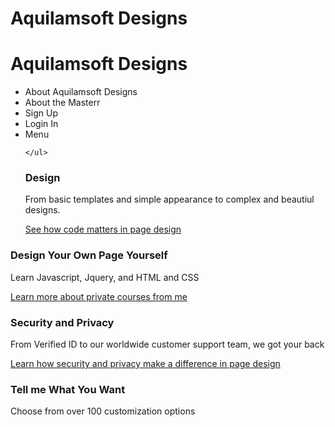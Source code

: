 Aquilamsoft Designs
================
<html>
  <body>
  <div class="nav">
  	<div class="jumbotron">
<div class="learn-more">
 <div class="container">
 <div>
 <h1>Aquilamsoft Designs</h1>
  <ul>
	  <li>About Aquilamsoft Designs</li>
	  <li>About the Masterr</li>
	  <li>Sign Up</li>
	  <li>Login In</li>
	  <li>Menu</li>
	
	</ul>
 <h3>Design</h3>
 <p>From basic templates and simple appearance to complex and beautiul designs.</p>
 <p>
   <a href="#">See how code matters in page design</a>
 </p>
 </div>
 
 <div>
 <h3>Design Your Own Page Yourself</h3>
 <p>Learn Javascript, Jquery, and HTML and CSS</p>
 <p><a href="#">Learn more about private courses from me</a></p>
 </div>
 
 <div>
 <h3>Security and Privacy</h3>
 <p>From Verified ID to our worldwide customer support team, we got your back</p>
 <p><a href="#">Learn how security and privacy make a difference in page design</a></p>
 </div>
 </div>
 </div>

 <div class="container">
  <h3>Tell me What You Want</h3>
	<p>Choose from over 100 customization options </p>

 
	
